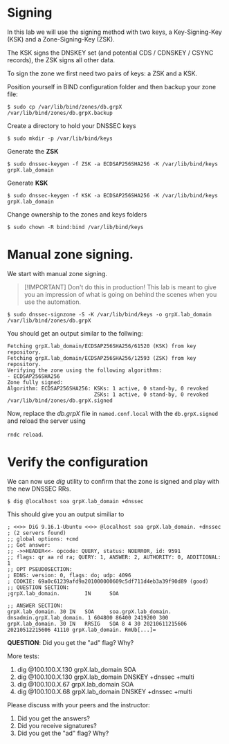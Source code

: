 # Signing

In this lab we will use the signing method with two keys, a Key-Signing-Key (KSK) and a Zone-Signing-Key (ZSK).

The KSK signs the DNSKEY set (and potential CDS / CDNSKEY / CSYNC records), the ZSK signs all other data.


To sign the zone we first need two pairs of keys: a ZSK and a KSK. 


Position yourself in BIND configuration folder and then backup your zone file:

```
$ sudo cp /var/lib/bind/zones/db.grpX /var/lib/bind/zones/db.grpX.backup
```

Create a directory to hold your DNSSEC keys

```
$ sudo mkdir -p /var/lib/bind/keys
```

Generate the **ZSK**

```
$ sudo dnssec-keygen -f ZSK -a ECDSAP256SHA256 -K /var/lib/bind/keys grpX.lab_domain
```

Generate **KSK**

```
$ sudo dnssec-keygen -f KSK -a ECDSAP256SHA256 -K /var/lib/bind/keys grpX.lab_domain
```

Change ownership to the zones and keys folders

```
$ sudo chown -R bind:bind /var/lib/bind/keys
```

# Manual zone signing.

We start with manual zone signing.

> [!IMPORTANT] Don't do this in production! This lab is meant to give you an impression of what is going on behind the scenes when you use the automation.

```
$ sudo dnssec-signzone -S -K /var/lib/bind/keys -o grpX.lab_domain /var/lib/bind/zones/db.grpX
```

You should get an output similar to the follwing:

```
Fetching grpX.lab_domain/ECDSAP256SHA256/61520 (KSK) from key repository.
Fetching grpX.lab_domain/ECDSAP256SHA256/12593 (ZSK) from key repository.
Verifying the zone using the following algorithms:
- ECDSAP256SHA256
Zone fully signed:
Algorithm: ECDSAP256SHA256: KSKs: 1 active, 0 stand-by, 0 revoked
                            ZSKs: 1 active, 0 stand-by, 0 revoked
/var/lib/bind/zones/db.grpX.signed
```

Now, replace the *db.grpX* file in `named.conf.local` with the `db.grpX.signed` and reload the server using 

```rndc reload```.

# Verify the configuration

We can now use *dig* utility to confirm that the zone is signed and play with the new DNSSEC RRs.

```
$ dig @localhost soa grpX.lab_domain +dnssec 
```

This should give you an output similiar to
```
; <<>> DiG 9.16.1-Ubuntu <<>> @localhost soa grpX.lab_domain. +dnssec
; (2 servers found)                                                               
;; global options: +cmd                                                           
;; Got answer:                                                                  
;; ->>HEADER<<- opcode: QUERY, status: NOERROR, id: 9591                         
;; flags: qr aa rd ra; QUERY: 1, ANSWER: 2, AUTHORITY: 0, ADDITIONAL: 1                                                                   
;; OPT PSEUDOSECTION:                                                             
; EDNS: version: 0, flags: do; udp: 4096
; COOKIE: 69a0c61239afd9a201000000609c5df711d4eb3a39f90d89 (good)
;; QUESTION SECTION:
;grpX.lab_domain.        IN      SOA 

;; ANSWER SECTION:
grpX.lab_domain. 30 IN   SOA     soa.grpX.lab_domain. dnsadmin.grpX.lab_domain. 1 604800 86400 2419200 300
grpX.lab_domain. 30 IN   RRSIG   SOA 8 4 30 20210611215606 20210512215606 41110 grpX.lab_domain. RmUb[...]=
```

**QUESTION**: Did you get the "ad" flag? Why?

More tests: 

1. dig @100.100.X.130 grpX.lab_domain SOA
1. dig @100.100.X.130 grpX.lab_domain DNSKEY +dnssec +multi
1. dig @100.100.X.67  grpX.lab_domain SOA
1. dig @100.100.X.68  grpX.lab_domain DNSKEY +dnssec +multi

Please discuss with your peers and the instructor: 

1. Did you get the answers? 
1. Did you receive signatures?
1. Did you get the "ad" flag? Why?
